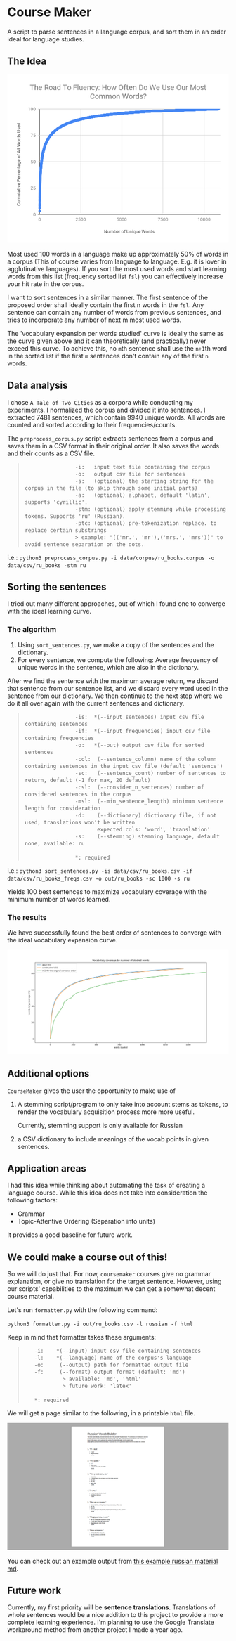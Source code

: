 # Course Maker
A script to parse sentences in a language corpus, and sort them in an order ideal for language studies.

## The Idea

![number of known most used words versus their cumulative usage percentage in the whole corpus. credit: @thevenuehouse on reddit](./media/graph.png)

Most used 100 words in a language make up approximately 50% of words in a corpus (This of course varies from language to language. E.g. it is lover in agglutinative languages). If you sort the most used words and start learning words from this list (frequency sorted list `fsl`) you can effectively increase your hit rate in the corpus. 

I want to sort sentences in a similar manner. The first sentence of the proposed order shall ideally contain the first n words in the `fsl`. Any sentence can contain any number of words from previous sentences, and tries to incorporate any number of next m most used words.

The 'vocabulary expansion per words studied' curve  is ideally the same as the curve given above and it can theoretically (and practically) never exceed this curve. To achieve this, no `m`th sentence shall use the `n+1`th word in the sorted list if the first `m` sentences don't contain any of the first `n` words.

## Data analysis

I chose `A Tale of Two Cities`  as a corpora while conducting my experiments. I normalized the corpus and divided it into sentences. I extracted 7481 sentences, which contain 9940 unique words.  All words are counted and sorted according to their frequencies/counts.

The `preprocess_corpus.py`  script extracts sentences from a corpus and saves them in a CSV format in their original order. It also saves the words and their counts as a CSV file.  

>                     -i:  	input text file containing the corpus
>                     -o:  	output csv file for sentences
>                     -s:  	(optional) the starting string for the corpus in the file (to skip through some initial parts)
>                     -a:  	(optional) alphabet, default 'latin', supports 'cyrillic'.
>                     -stm:	(optional) apply stemming while processing tokens. Supports 'ru' (Russian).
>                     -ptc:	(optional) pre-tokenization replace. to replace certain substrings 
>                     > example: "[('mr.', 'mr'),('mrs.', 'mrs')]" to avoid sentence separation on the dots.
>                     

i.e.:
`python3 preprocess_corpus.py -i data/corpus/ru_books.corpus -o data/csv/ru_books -stm ru `

## Sorting the sentences

I tried out many different approaches, out of which I found one to converge with the ideal learning curve. 

### The algorithm

1. Using `sort_sentences.py`, we make a copy of the sentences and the dictionary. 
2. For every sentence, we compute the following: Average frequency of unique words in the sentence, which are also in the dictionary. 

After we find the sentence with the maximum average return, we discard that sentence from our sentence list, and we discard every word used in the sentence from our dictionary. We then continue to the next step where we do it all over again with the current sentences and dictionary. 

>                     -is: 	*(--input_sentences) input csv file containing sentences
>                     -if: 	*(--input_frequencies) input csv file containing frequencies
>                     -o:  	*(--out) output csv file for sorted sentences
>                     -col:	 (--sentence_column) name of the column containing sentences in the input csv file (default 'sentence')
>                     -sc: 	 (--sentence_count) number of sentences to return, default (-1 for max, 20 default)
>                     -csl:	 (--consider_n_sentences) number of considered sentences in the corpus
>                     -msl:	 (--min_sentence_length) minimum sentence length for consideration
>                     -d:  	 (--dictionary) dictionary file, if not used, translations won't be written
>                          	 expected cols: 'word', 'translation'
>                     -s:  	 (--stemming) stemming language, default none, available: ru
>                     
>                     *: required

i.e.:
`python3 sort_sentences.py -is data/csv/ru_books.csv -if data/csv/ru_books_freqs.csv -o out/ru_books -sc 1000 -s ru` 

Yields 100 best sentences to maximize vocabulary coverage with the minimum number of words learned.

### The results

We have successfully found the best order of sentences to converge with the ideal vocabulary expansion curve.

![](./media/vcc_comparison.png)



## Additional options

`CourseMaker` gives the user the opportunity to make use of

1. A stemming script/program to only take into account stems as tokens, to render the vocabulary acquisition process more more useful.

   Currently, stemming support is only available for Russian

2. a CSV dictionary to include meanings of the vocab points in given sentences.



## Application areas

I had this idea while thinking about automating the task of creating a language course. While this idea does not take into consideration the following factors:

* Grammar
* Topic-Attentive Ordering (Separation into units)

It provides a good baseline for future work.



## We could make a course out of this!

So we will do just that. For now, `coursemaker` courses give no grammar explanation, or give no translation for the target sentence. However, using our scripts' capabilities to the maximum we can get a somewhat decent course material.

Let's run `formatter.py` with the following command:

`python3 formatter.py -i out/ru_books.csv -l russian -f html`

Keep in mind that formatter takes these arguments:

>        -i:  	*(--input) input csv file containing sentences
>        -l:  	*(--language) name of the corpus's language
>        -o:  	 (--output) path for formatted output file
>        -f:  	 (--format) output format (default: 'md')
>             	  > available: 'md', 'html'
>             	  > future work: 'latex'
>        
>        *: required



We will get a page similar to the following, in a printable `html` file.

![](./media/example_html.png)

You can check out an example output from [this example russian material md](./courses/russian_course.md).



## Future work

Currently, my first priority will be **sentence translations**. Translations of whole sentences would be a nice addition to this project to provide a more complete learning experience. I'm planning to use the Google Translate workaround method from another project I made a year ago. 



